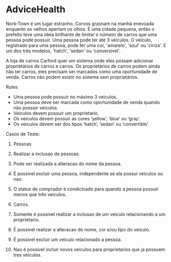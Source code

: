 # AdviceHealth

Nork-Town é um lugar estranho. Corvos grasnam na manhã enevoada enquanto os velhos apertam os olhos.
É uma cidade pequena, então o prefeito teve uma ideia brilhante de limitar o número de carros que uma pessoa pode possuir.
Uma pessoa pode ter até 3 veículos.
O veículo, registrado para uma pessoa, pode ter uma cor, 'amarelo', 'azul' ou 'cinza'.
E um dos três modelos, 'hatch', 'sedan' ou 'conversível'.

A loja de carros Carford quer um sistema onde eles possam adicionar proprietários de carros e carros.
Os proprietários de carros podem ainda não ter carros, eles precisam ser marcados como uma oportunidade de venda.
Carros não podem existir no sistema sem proprietários.



Rules: 
  - Uma pessoa pode possuir no máximo 3 veiculos.
  - Uma pessoa deve ser marcada como oportunidade de venda quando não possuir veiculos.
  - Veiculos devem possuir um proprietario.
  - Os veiculos devem possuir as cores ‘yellow’, ‘blue’ ou ‘gray’.
  - Os veiculos devem ser dos tipos ‘hatch’, ‘sedan’ ou ‘convertible’.
  


Casos de Teste:

1. Pessoas
  1. Realizar a inclusao de pessoas.
  2. Pode ser realizada a alteracao do nome da pessoa.
  3. É possivel excluir uma pessoa, independente se ela possui veiculos ou nao.
  4. O status de comprador é condicinado para quando a pessoa possuir menos que três veiculos.
  
2. Carros.
  1. Somente é possivel realizar a inclusao de um veiculo relacionando a um proprietario.
  2. É possivel realizar a alteracao do nome, cor e/ou tipo do veiculo.
  3. É possivel excluir um veiculo relacionado a pessoa.
  4. Nao é possivel incluir novos veiculos para proprietarios que ja possuem tres veiculos. 
  
